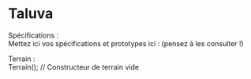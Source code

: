 # Taluva

Spécifications :  
Mettez ici vos spécifications et prototypes ici : (pensez à les consulter !)

Terrain :  
Terrain(); // Constructeur de terrain vide  

